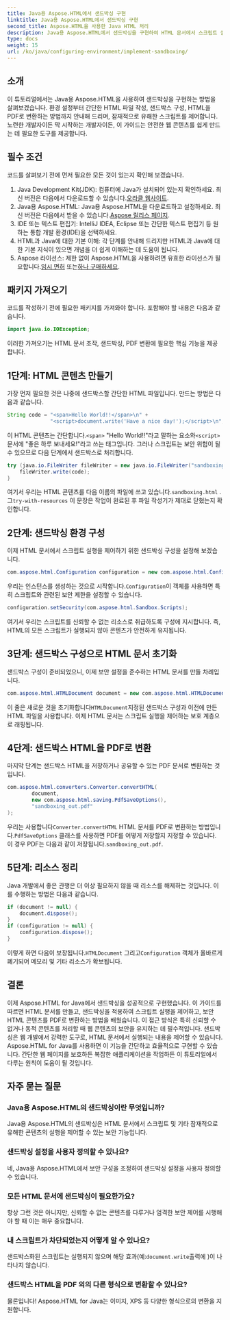 ```yaml
---
title: Java용 Aspose.HTML에서 샌드박싱 구현
linktitle: Java용 Aspose.HTML에서 샌드박싱 구현
second_title: Aspose.HTML을 사용한 Java HTML 처리
description: Java용 Aspose.HTML에서 샌드박싱을 구현하여 HTML 문서에서 스크립트 실행을 안전하게 제어하고 이를 PDF로 변환하는 방법을 알아보세요.
type: docs
weight: 15
url: /ko/java/configuring-environment/implement-sandboxing/
---
```

## 소개
이 튜토리얼에서는 Java용 Aspose.HTML을 사용하여 샌드박싱을 구현하는 방법을 살펴보겠습니다. 환경 설정부터 간단한 HTML 파일 작성, 샌드박스 구성, HTML을 PDF로 변환하는 방법까지 안내해 드리며, 잠재적으로 유해한 스크립트를 제어합니다. 노련한 개발자이든 막 시작하는 개발자이든, 이 가이드는 안전한 웹 콘텐츠를 쉽게 만드는 데 필요한 도구를 제공합니다.
## 필수 조건
코드를 살펴보기 전에 먼저 필요한 모든 것이 있는지 확인해 보겠습니다.
1.  Java Development Kit(JDK): 컴퓨터에 Java가 설치되어 있는지 확인하세요. 최신 버전은 다음에서 다운로드할 수 있습니다.[오라클 웹사이트](https://www.oracle.com/java/technologies/javase-downloads.html).
2.  Java용 Aspose.HTML: Java용 Aspose.HTML을 다운로드하고 설정하세요. 최신 버전은 다음에서 받을 수 있습니다.[Aspose 릴리스 페이지](https://releases.aspose.com/html/java/).
3. IDE 또는 텍스트 편집기: IntelliJ IDEA, Eclipse 또는 간단한 텍스트 편집기 등 원하는 통합 개발 환경(IDE)을 선택하세요.
4. HTML과 Java에 대한 기본 이해: 각 단계를 안내해 드리지만 HTML과 Java에 대한 기본 지식이 있으면 개념을 더 쉽게 이해하는 데 도움이 됩니다.
5.  Aspose 라이선스: 제한 없이 Aspose.HTML을 사용하려면 유효한 라이선스가 필요합니다.[임시 면허](https://purchase.aspose.com/temporary-license/) 또는[하나 구매하세요](https://purchase.aspose.com/buy).

## 패키지 가져오기
코드를 작성하기 전에 필요한 패키지를 가져와야 합니다. 포함해야 할 내용은 다음과 같습니다.
```java
import java.io.IOException;
```
이러한 가져오기는 HTML 문서 조작, 샌드박싱, PDF 변환에 필요한 핵심 기능을 제공합니다.

## 1단계: HTML 콘텐츠 만들기
가장 먼저 필요한 것은 나중에 샌드박스할 간단한 HTML 파일입니다. 만드는 방법은 다음과 같습니다.
```java
String code = "<span>Hello World!!</span>\n" +
              "<script>document.write('Have a nice day!');</script>\n";
```
 이 HTML 콘텐츠는 간단합니다.`<span>` "Hello World!!"라고 말하는 요소와`<script>` 문서에 "좋은 하루 보내세요!"라고 쓰는 태그입니다. 그러나 스크립트는 보안 위험이 될 수 있으므로 다음 단계에서 샌드박스로 처리합니다.
```java
try (java.io.FileWriter fileWriter = new java.io.FileWriter("sandboxing.html")) {
    fileWriter.write(code);
}
```
여기서 우리는 HTML 콘텐츠를 다음 이름의 파일에 쓰고 있습니다.`sandboxing.html` . 그`try-with-resources` 이 문장은 작업이 완료된 후 파일 작성기가 제대로 닫혔는지 확인합니다.
## 2단계: 샌드박싱 환경 구성
이제 HTML 문서에서 스크립트 실행을 제어하기 위한 샌드박싱 구성을 설정해 보겠습니다.
```java
com.aspose.html.Configuration configuration = new com.aspose.html.Configuration();
```
 우리는 인스턴스를 생성하는 것으로 시작합니다.`Configuration`이 객체를 사용하면 특히 스크립트와 관련된 보안 제한을 설정할 수 있습니다.
```java
configuration.setSecurity(com.aspose.html.Sandbox.Scripts);
```
여기서 우리는 스크립트를 신뢰할 수 없는 리소스로 취급하도록 구성에 지시합니다. 즉, HTML의 모든 스크립트가 실행되지 않아 콘텐츠가 안전하게 유지됩니다.
## 3단계: 샌드박스 구성으로 HTML 문서 초기화
샌드박스 구성이 준비되었으니, 이제 보안 설정을 준수하는 HTML 문서를 만들 차례입니다.
```java
com.aspose.html.HTMLDocument document = new com.aspose.html.HTMLDocument("sandboxing.html", configuration);
```
 이 줄은 새로운 것을 초기화합니다`HTMLDocument`지정된 샌드박스 구성과 이전에 만든 HTML 파일을 사용합니다. 이제 HTML 문서는 스크립트 실행을 제어하는 보호 계층으로 래핑됩니다.
## 4단계: 샌드박스 HTML을 PDF로 변환
마지막 단계는 샌드박스 HTML을 저장하거나 공유할 수 있는 PDF 문서로 변환하는 것입니다.
```java
com.aspose.html.converters.Converter.convertHTML(
        document,
        new com.aspose.html.saving.PdfSaveOptions(),
        "sandboxing_out.pdf"
);
```
 우리는 사용합니다`Converter.convertHTML` HTML 문서를 PDF로 변환하는 방법입니다.`PdfSaveOptions` 클래스를 사용하면 PDF를 어떻게 저장할지 지정할 수 있습니다. 이 경우 PDF는 다음과 같이 저장됩니다.`sandboxing_out.pdf`.
## 5단계: 리소스 정리
Java 개발에서 좋은 관행은 더 이상 필요하지 않을 때 리소스를 해제하는 것입니다. 이를 수행하는 방법은 다음과 같습니다.
```java
if (document != null) {
    document.dispose();
}
if (configuration != null) {
    configuration.dispose();
}
```
 이렇게 하면 다음이 보장됩니다.`HTMLDocument` 그리고`Configuration` 객체가 올바르게 폐기되어 메모리 및 기타 리소스가 확보됩니다.

## 결론
이제 Aspose.HTML for Java에서 샌드박싱을 성공적으로 구현했습니다. 이 가이드를 따르면 HTML 문서를 만들고, 샌드박싱을 적용하여 스크립트 실행을 제어하고, 보안 HTML 콘텐츠를 PDF로 변환하는 방법을 배웠습니다. 이 접근 방식은 특히 신뢰할 수 없거나 동적 콘텐츠를 처리할 때 웹 콘텐츠의 보안을 유지하는 데 필수적입니다.
샌드박싱은 웹 개발에서 강력한 도구로, HTML 문서에서 실행되는 내용을 제어할 수 있습니다. Aspose.HTML for Java를 사용하면 이 기능을 간단하고 효율적으로 구현할 수 있습니다. 간단한 웹 페이지를 보호하든 복잡한 애플리케이션을 작업하든 이 튜토리얼에서 다루는 원칙이 도움이 될 것입니다.
## 자주 묻는 질문
### Java용 Aspose.HTML의 샌드박싱이란 무엇입니까?
Java용 Aspose.HTML의 샌드박싱은 HTML 문서에서 스크립트 및 기타 잠재적으로 유해한 콘텐츠의 실행을 제어할 수 있는 보안 기능입니다.
### 샌드박싱 설정을 사용자 정의할 수 있나요?
네, Java용 Aspose.HTML에서 보안 구성을 조정하여 샌드박싱 설정을 사용자 정의할 수 있습니다.
### 모든 HTML 문서에 샌드박싱이 필요한가요?
항상 그런 것은 아니지만, 신뢰할 수 없는 콘텐츠를 다루거나 엄격한 보안 제어를 시행해야 할 때 이는 매우 중요합니다.
### 내 스크립트가 차단되었는지 어떻게 알 수 있나요?
 샌드박스화된 스크립트는 실행되지 않으며 해당 효과(예:`document.write`출력에 )이 나타나지 않습니다.
### 샌드박스 HTML을 PDF 외의 다른 형식으로 변환할 수 있나요?
물론입니다! Aspose.HTML for Java는 이미지, XPS 등 다양한 형식으로의 변환을 지원합니다.